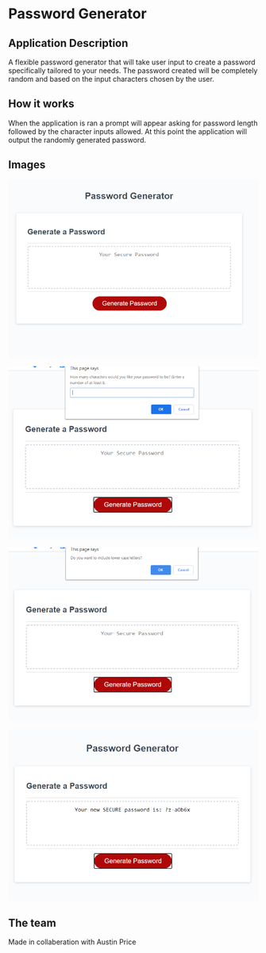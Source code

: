 # Password Generator

## Application Description

A flexible password generator that will take user input to create a password specifically tailored to your needs. The password created will be completely random and based on the input characters chosen by the user.

## How it works

When the application is ran a prompt will appear asking for password length followed by the character inputs allowed. At this point the application will output the randomly generated password.

## Images

![Password Generator homepage](https://github.com/njderenne/password-generator/blob/master/Develop/images/screenshot-1.PNG?raw=true)

![alt text](https://github.com/njderenne/password-generator/blob/master/Develop/images/screenshot-2.PNG?raw=true)

![alt text](https://github.com/njderenne/password-generator/blob/master/Develop/images/screenshot-3.PNG?raw=true)

![alt text](https://github.com/njderenne/password-generator/blob/master/Develop/images/screenshot-4.PNG?raw=true)


## The team

Made in collaberation with Austin Price
